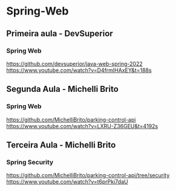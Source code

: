 # Spring-Web
## Primeira aula - DevSuperior

### Spring Web

https://github.com/devsuperior/java-web-spring-2022
<br>
https://www.youtube.com/watch?v=D4frmIHAxEY&t=188s

## Segunda Aula - Michelli Brito

### Spring Web

https://github.com/MichelliBrito/parking-control-api
<br>
https://www.youtube.com/watch?v=LXRU-Z36GEU&t=4192s

##  Terceira Aula - Michelli Brito

### Spring Security

https://github.com/MichelliBrito/parking-control-api/tree/security
<br>
https://www.youtube.com/watch?v=t6prPki7daU
